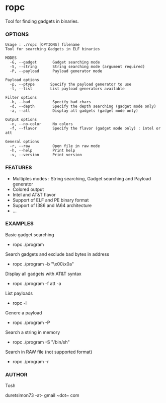 ropc
====

Tool for finding gadgets in binaries.


### OPTIONS

```
Usage : ./ropc [OPTIONS] filename
Tool for searching Gadgets in ELF binaries

MODES
  -G, --gadget       Gadget searching mode
  -S, --string       String searching mode (argument required)
  -P, --payload      Payload generator mode

Payload options
  -p, --ptype       Specify the payload generator to use
  -l, --list        List payload generators available

Filter options
  -b, --bad          Specify bad chars
  -d, --depth        Specify the depth searching (gadget mode only)
  -a, --all          Display all gadgets (gadget mode only)

Output options
  -n, --no-color     No colors
  -f, --flavor       Specify the flavor (gadget mode only) : intel or att

General options
  -r, --raw          Open file in raw mode
  -h, --help         Print help
  -v, --version      Print version

```

### FEATURES
* Multiples modes : String searching, Gadget searching and Payload generator
* Colored output
* Intel and AT&T flavor
* Support of ELF and PE binary format
* Support of I386 and IA64 architecture
* ...


### EXAMPLES

Basic gadget searching

* ropc ./program 

Search gadgets and exclude bad bytes in address

* ropc ./program -b "\x00\x0a"

Display all gadgets with AT&T syntax

* ropc ./program -f att -a

List payloads

* ropc -l

Genere a payload

* ropc ./program -P

Search a string in memory

* ropc ./program -S "/bin/sh"

Search in RAW file (not supported format)

* ropc ./program -r

### AUTHOR
Tosh 

duretsimon73 -at- gmail ~dot~ com